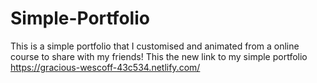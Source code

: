 # Simple-Portfolio
This is a simple portfolio that I customised and animated from a online course to share with my friends! 
This the new link to my simple portfolio https://gracious-wescoff-43c534.netlify.com/
